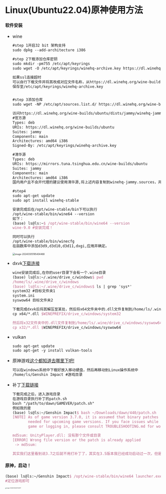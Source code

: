 # Linux(Ubuntu22.04)原神使用方法

#### 软件安装

+ wine

  ```latex
  #step 1开启32 bit 架构支持
  sudo dpkg --add-architecture i386 
  
  #step 2下载添加仓库密钥
  sudo mkdir -pm755 /etc/apt/keyrings
  sudo wget -O /etc/apt/keyrings/winehq-archive.key https://dl.winehq.org/wine-builds/winehq.key
  
  如果ssl连接超时
  可以自行下载文件并将其改成对应文件名称，从https://dl.winehq.org/wine-builds/winehq.key下载
  保存至/etc/apt/keyrings/winehq-archive.key
  
  
  #step 3添加仓库
  sudo wget -NP /etc/apt/sources.list.d/ https://dl.winehq.org/wine-builds/ubuntu/dists/jammy/winehq-jammy.sources
  
  访问https://dl.winehq.org/wine-builds/ubuntu/dists/jammy/winehq-jammy.sources是官方源
  #官方源
  Types: deb
  URIs: https://dl.winehq.org/wine-builds/ubuntu
  Suites: jammy
  Components: main
  Architectures: amd64 i386
  Signed-By: /etc/apt/keyrings/winehq-archive.key
  
  #清华源
  Types: deb
  URIs: https://mirrors.tuna.tsinghua.edu.cn/wine-builds/ubuntu
  Suites: jammy
  Components: main
  Architectures: amd64 i386
  国内用户且不会开代理的建议使用清华源,将上述内容复制到winehq-jammy.sources，并将其保存至/etc/apt/sources.list.d/
  
  #step4
  sudo apt-get update
  sudo apt install winehq-stable
  
  安装完成后在/opt/wine-stable/bin下可以执行
  /opt/wine-stable/bin/wine64 --version
  如下：
  (base) ls@ls:~$ /opt/wine-stable/bin/wine64 --version
  wine-9.0 #安装完成！
  ```

  ```latex
  同时可以执行
  /opt/wine-stable/bin/winecfg
  在函数库中添加d3d9,d3d10,d3d11,dxgi,应用并确定。
  ```

  <img src="/home/lz/snap/typora/86/.config/Typora/typora-user-images/image-20240305195404468.png" alt="image-20240305195404468" style="zoom:50%;" />

+ dxvk[下载连接](https://github.com/doitsujin/dxvk)

  ```latex
  wine安装完成后,在你的user目录下会有一个.wine目录
  (base) ls@ls:~/.wine/drive_c/windows$ pwd
  /home/ls/.wine/drive_c/windows
  (base) ls@ls:~/.wine/drive_c/windows$ ls | grep 'sys*'
  system32 #目标文件夹1
  system.ini
  syswow64 目标文件夹2
  
  下载完成dxvk后将其解压至某处，然后将x64文件夹中的.dll文件复制到/home/ls/.wine/drive_c/windows/system32
  cp x64/*.dll $WINEPREFIX/drive_c/windows/system32
  
  然后将x32文件夹中的.dll文件复制到/home/ls/.wine/drive_c/windows/syswow64
  cp x32/*.dll $WINEPREFIX/drive_c/windows/syswow64
  ```

+ vulkan
  ```latex
  sudo apt-get update
  sudo apt-get -y install vulkan-tools
  ```

+ 原神游戏[这个都知道去哪里下吧!](https://ys.mihoyo.com/)
  ```latex
  可以在windows系统中下载好放入移动硬盘，然后再移动到Linux操作系统中
  /home/ls/Genshin Impact #游戏目录
  ```

+ 补丁[下载链接](https://notabug.org/Krock/dawn)

  ```latex
  下载完成之后，进入游戏目录
  在游戏目录执行补丁的patch.sh
  bash "/path/to/dawn/GAMEVER/patch.sh"
  例如我的是
  (base) ls@ls:~/Genshin Impact$ bash ~/Downloads/dawn/440/patch.sh 
  [NOTE] As of game version 3.7.0, it is assumed that binary patches are no longer
         needed for upcoming game versions. If you face issues while starting the
         game or logging in, please consult TROUBLESHOOTING.md for workarounds.
  
  md5sum: UnityPlayer.dll: 没有那个文件或目录
  [ERROR] Wrong file version or the patch is already applied
   -> md5sum: 
  
  其实我们这里看到说3.7之后就不用打补丁了，其实在3.5版本我已经成功启动过一次，但是版本的更新需要等开发者开发补丁，于是又回到windows
  ```

#### 原神，启动！

```latex
(base) ls@ls:~/Genshin Impact$ /opt/wine-stable/bin/wine64 launcher.exe 
#定位游戏即可
```

<img src="/home/lz/snap/typora/86/.config/Typora/typora-user-images/image-20240305202742917.png" alt="image-20240305202742917" style="zoom: 25%;" />



